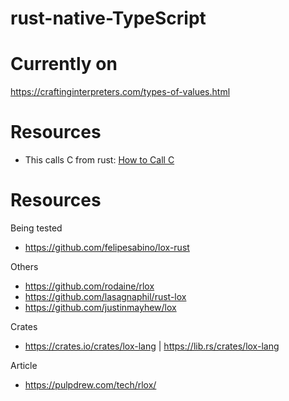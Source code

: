 # rust-native-TypeScript

# Currently on
https://craftinginterpreters.com/types-of-values.html

# Resources

- This calls C from rust: [How to Call C](https://stackoverflow.com/questions/34379641/how-do-i-convert-rust-args-into-the-argc-and-argv-c-equivalents)

# Resources

Being tested

- https://github.com/felipesabino/lox-rust

Others

- https://github.com/rodaine/rlox
- https://github.com/lasagnaphil/rust-lox
- https://github.com/justinmayhew/lox

Crates

- https://crates.io/crates/lox-lang | https://lib.rs/crates/lox-lang

Article

- https://pulpdrew.com/tech/rlox/
